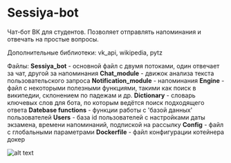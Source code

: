# Sessiya-bot
Чат-бот ВК для студентов. Позволяет отправлять напоминания и отвечать на простые вопросы.

Дополнительные библиотеки: vk_api, wikipedia, pytz

Файлы:
__Sessiya_bot__ - основной файл с двумя потоками, один отвечает за чат, другой за напоминания
__Chat_module__ - движок анализа текста пользовательского запроса
__Notification_module__ - напоминания
__Engine__ - файл с некоторыми полезными функциями, такими как поиск в википедии, склонением по падежам и др.
__Dictionary__ - словарь ключевых слов для бота, по которым ведётся поиск подходящего ответа
__Datebase functions__ - функции работы с 'базой данных' пользователей
__Users__ - база id пользователей с настройками даты экзамена, времени напоминаний, подпиской на рассылку
__Config__ - файл с глобальными параметрами
__Dockerfile__ - файл конфигурации котейнера докер

![alt text](https://pp.userapi.com/c846021/v846021452/1eadff/iLyQZb5HJx8.jpg)